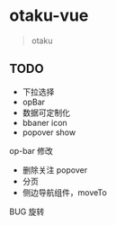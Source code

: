 # otaku-vue

> otaku

## TODO
- 下拉选择
- opBar
- 数据可定制化
- bbaner icon
- popover show

op-bar 修改

- 删除关注 popover
- 分页
- 侧边导航组件，moveTo

BUG
旋转
